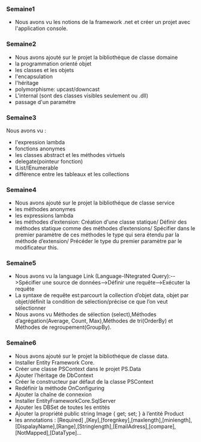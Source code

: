 ### Semaine1
- Nous avons vu les notions de la framework .net et créer un projet avec l'application console. 
### Semaine2
- Nous avons ajouté sur le projet la bibliothéque de classe domaine
- la programmation orienté objet
- les classes et les objets
- l'encapsulation
- l'héritage
- polymorphisme: upcast/downcast
- L'internal (sont des classes visibles seulement ou .dll)
- passage d'un paramétre
### Semaine3
Nous avons vu : 
- l'expression lambda
- fonctions anonymes
- les classes abstract et les méthodes virtuels
- delegate(pointeur fonction)
- IList/IEnumerable
- différence entre les tableaux et les collections
### Semaine4
- Nous avons ajouté sur le projet la bibliothéque de classe service
- les méthodes anonymes
- les expressions lambda
- les méthodes d’extension: 
Création d'une classe statique/
Définir des méthodes statique comme des méthodes d’extensions/
Spécifier dans le premier paramètre de ces méthodes le type qui sera étendu par la méthode d’extension/
Précéder le type du premier paramètre par le modificateur this.

### Semaine5
- Nous avons vu la language Link (Language-INtegrated Query):-->Spécifier une source de données-->Définir une requête-->Exécuter la requête
- La syntaxe de requête est:parcourt la collection d’objet data, objet par objet/définit la condition de sélection/précise ce que l’on veut sélectionner
- Nous avons vu Méthodes de sélection (select),Méthodes d’agrégation(Average, Count, Max),Méthodes de tri(OrderBy) et Méthodes de regroupement(GroupBy).
### Semaine6
 - Nous avons ajouté sur le projet la bibliothéque de classe data.
 - Installer Entity Framework Core.
 - Créer une classe PSContext dans le projet PS.Data
 - Ajouter l’héritage de DbContext
 - Créer le constructeur par défaut de la classe PSContext
 - Redéfinir la méthode OnConfiguring
 - Ajouter la chaîne de connexion
 - Installer EntityFrameworkCore.SqlServer
 - Ajouter les DBSet de toutes les entités
 - Ajouter la propriété public string Image { get; set; } à l’entité Product
 - les annotations : [Required] ,[Key],[foregnkey],[maxlength],[minlength],[DispalayName],[Range],[Stringlength],[EmailAdress],[compare],[NotMapped],[DataType]...

 

              
              



